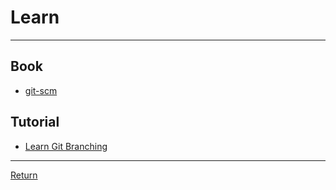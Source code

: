 # Learn

---

## Book

- [git-scm](https://git-scm.com/book/en/v2)

## Tutorial

- [Learn Git Branching](https://learngitbranching.js.org/)

---

[Return](./../readme.md)
